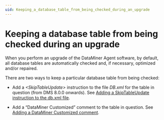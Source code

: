 ```yaml
---
uid: Keeping_a_database_table_from_being_checked_during_an_upgrade
---
```


# Keeping a database table from being checked during an upgrade

When you perform an upgrade of the DataMiner Agent software, by default, all database tables are automatically checked and, if necessary, optimized and/or repaired.

There are two ways to keep a particular database table from being checked:

- Add a *\<SkipTableUpdate>* instruction to the file *DB.xml* for the table in question (from DMS 8.0.0 onwards). See [Adding a SkipTableUpdate instruction to the db.xml file](Adding_a_SkipTableUpdate_instruction_to_the_db_xml_file.md#adding-a-skiptableupdate-instruction-to-the-dbxml-file).

- Add a “DataMiner Customized” comment to the table in question. See [Adding a DataMiner Customized comment](Adding_a_DataMiner_Customized_comment.md).
